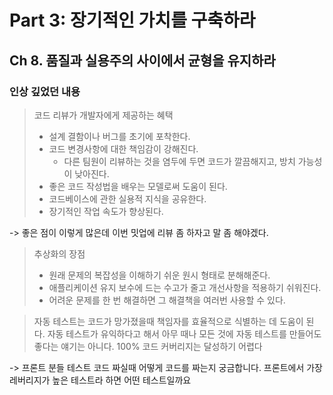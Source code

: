 # Part 3: 장기적인 가치를 구축하라

## Ch 8. 품질과 실용주의 사이에서 균형을 유지하라

### 인상 깊었던 내용

> 코드 리뷰가 개발자에게 제공하는 혜택
> - 설계 결함이나 버그를 초기에 포착한다.
> - 코드 변경사항에 대한 책임감이 강해진다.
>   - 다른 팀원이 리뷰하는 것을 염두에 두면 코드가 깔끔해지고, 방치 가능성이 낮아진다.
> - 좋은 코드 작성법을 배우는 모델로써 도움이 된다.
> - 코드베이스에 관한 실용적 지식을 공유한다.
> - 장기적인 작업 속도가 향상된다.

-> 좋은 점이 이렇게 많은데 이번 밋업에 리뷰 좀 하자고 말 좀 해야겠다.

> 추상화의 장점
> - 원래 문제의 복잡성을 이해하기 쉬운 원시 형태로 분해해준다.
> - 애플리케이션 유지 보수에 드는 수고가 줄고 개선사항을 적용하기 쉬워진다.
> - 어려운 문제를 한 번 해결하면 그 해결책을 여러번 사용할 수 있다.

> 자동 테스트는 코드가 망가졌을때 책임자를 효율적으로 식별하는 데 도움이 된다.
> 자동 테스트가 유익하다고 해서 아무 때나 모든 것에 자동 테스트를 만들어도 좋다는 얘기는 아니다. 100% 코드 커버리지는 달성하기 어렵다

-> 프론트 분들 테스트 코드 짜실때 어떻게 코드를 짜는지 궁금합니다. 프론트에서 가장 레버리지가 높은 테스트라 하면 어떤 테스트일까요

